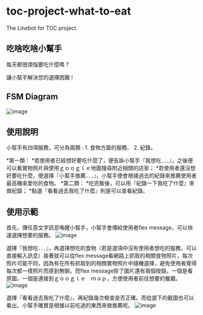 # toc-project-what-to-eat

The Linebot for TOC project.


## 吃啥吃啥小幫手

每天都很煩惱要吃什麼嗎 ?

讓小幫手解決您的選擇困難 !


## FSM Diagram
![image](https://github.com/Shulammiteya/toc-project-what-to-eat/blob/main/machine_diagram.png?raw=true)


## 使用說明

小幫手有四項服務，可分為兩類 : 1. 食物方面的服務、  2. 紀錄。

*第一類：
	*若使用者已經想好要吃什麼了，便告訴小幫手『我想吃．．．』，之後便可以看實物照片與使用ｇｏｏｇｌｅ地圖搜尋附近相關的店家；
	*若使用者還沒想好要吃什麼，便選擇『小幫手推薦．．．』，小幫手便會根據過去的紀錄來推薦使用者最高機率愛吃的食物。
*第二類：
	*吃完飯後，可以用『紀錄一下我吃了什麼』來做紀錄；
	*點選『看看過去我吃了什麼』則是可以查看紀錄。

## 使用示範

首先，傳任意文字訊息喚醒小幫手，小幫手會傳給使用者flex message，可以快速選擇想要的服務。
	![image](https://github.com/Shulammiteya/toc-project-what-to-eat/blob/main/img/1.png?raw=true)

選擇『我想吃．．．』，再選擇想吃的食物（若是選項中沒有使用者想吃的服務，可以直接輸入訊息）接著就可以從flex message看網路上抓取的相關食物照片，每次照片可能不同，因為有在所有抓取到的相關實物照片中隨機選擇，避免使用者覺得每次都一樣照片而感到無聊。而flex message除了圖片還有兩個按鈕，一個是看原圖，一個是連接到ｇｏｏｇｌｅ　ｍａｐ，方便使用者前往想要的餐廳。
	![image](https://github.com/Shulammiteya/toc-project-what-to-eat/blob/main/img_fix/%E5%9C%96%E7%89%873.png?raw=true)
	
選擇『看看過去我吃了什麼』，再紀錄幾次檢查是否正確。而從底下的截圖也可以看出，小幫手確實是根據以前吃過的東西來做推薦呢。
	![image](https://github.com/Shulammiteya/toc-project-what-to-eat/blob/main/img_fix/%E5%9C%96%E7%89%874.png?raw=true)
